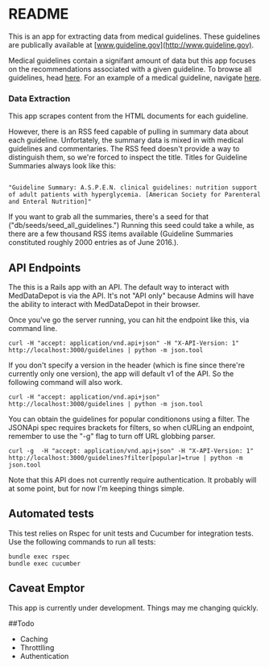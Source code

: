 # README

This is an app for extracting data from medical guidelines.  These guidelines are
publically available at [www.guideline.gov](http://www.guideline.gov).

Medical guidelines contain a signifant amount of data
but this app focuses on the recommendations associated with a given guideline.
To browse all guidelines, head [here](http://www.guideline.gov/browse/by-topic.aspx).
For an example of a medical guideline, navigate [here](http://www.guideline.gov/content.aspx?id=34838).

### Data Extraction

This app scrapes content from the HTML documents for each guideline.

However, there is an RSS feed capable of pulling in summary data about each guideline. 
Unfortately, the summary data is mixed in with medical guidelines 
and commentaries. The RSS feed doesn't provide a way to distinguish them, so we're 
forced to inspect the title.  Titles for Guideline Summaries always look like this:

```

"Guideline Summary: A.S.P.E.N. clinical guidelines: nutrition support of adult patients with hyperglycemia. [American Society for Parenteral and Enteral Nutrition]"

```

If you want to grab all the summaries, there's a seed for that
("db/seeds/seed_all_guidelines.") Running this seed could take a while, as 
there are a few thousand RSS items available (Guideline Summaries constituted 
roughly 2000 entries as of June 2016.).


## API Endpoints

The this is a Rails app with an API. The default way to interact with 
MedDataDepot is via
the API. It's not "API only" because Admins will have the ability to interact 
with MedDataDepot in their browser.

Once you've go the server running, you can hit the endpoint like this, via command line.

```
curl -H "accept: application/vnd.api+json" -H "X-API-Version: 1" http://localhost:3000/guidelines | python -m json.tool  
```

If you don't specify a version in the header (which is fine since there're 
currently only one version), the app  will default v1 of the API. So the 
following command will also work.

```
curl -H "accept: application/vnd.api+json" http://localhost:3000/guidelines | python -m json.tool
```

You can obtain the guidelines for popular conditionons using a filter.  The 
JSONApi spec requires brackets for filters, so when cURLing an endpoint, remember to use
the "-g" flag to turn off URL globbing parser.

```
curl -g  -H "accept: application/vnd.api+json" -H "X-API-Version: 1" http://localhost:3000/guidelines?filter[popular]=true | python -m json.tool  
```




Note that this API does not currently require authentication.  It probably will at some
point, but for now I'm keeping things simple.


## Automated tests
This test relies on Rspec for unit tests and Cucumber for integration tests.
Use the following commands to run all tests:

```
bundle exec rspec
bundle exec cucumber
```

## Caveat Emptor

This app is currently under development.  Things may me changing quickly.


##Todo
* Caching
* Throttlling
* Authentication

